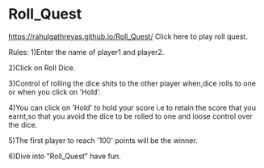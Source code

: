 # Roll_Quest

https://rahulgathreyas.github.io/Roll_Quest/ Click here to play roll quest.

Rules:
1)Enter the name of player1 and player2.

2)Click on Roll Dice.

3)Control of rolling the dice shits to the other player when,dice rolls to one or when you click on 'Hold'.

4)You can click on 'Hold' to hold your score i.e to retain the score that you earnt,so that you avoid the dice to be rolled to one and loose control over the dice.

5)The first player to reach '100' points will be the winner.

6)Dive into "Roll_Quest" have fun.



